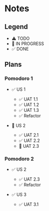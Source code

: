 # Notes

## Legend

- ⚠ TODO
- 🚧 IN PROGRESS
- ✅ DONE

## Plans

### Pomodoro 1

- ✅ US 1
  - ✅ UAT 1.1
  - ✅ UAT 1.2
  - ✅ UAT 1.3
  - ✅ Refactor

- 🚧 US 2
  - ✅ UAT 2.1
  - ✅ UAT 2.2
  - 🚧 UAT 2.3

### Pomodoro 2

- ✅ US 2
  - ✅ UAT 2.3
  - ✅ Refactor

- ✅ US 3
  - ✅ UAT 3.1

